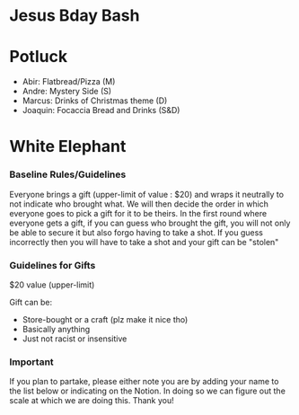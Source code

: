 # Jesus Bday Bash


# Potluck

- Abir: Flatbread/Pizza (M)
- Andre: Mystery Side (S)
- Marcus: Drinks of Christmas theme (D)
- Joaquin: Focaccia Bread and Drinks (S&D)


# White Elephant 

### Baseline Rules/Guidelines

Everyone brings a gift (upper-limit of value : $20) and wraps it neutrally to not indicate who brought what. We will then decide the order in which everyone goes to pick a gift for it to be theirs. In the first round where everyone gets a gift, if you can guess who brought the gift, you will not only be able to secure it but also forgo having to take a shot. If you guess incorrectly then you will have to take a shot and your gift can be "stolen"

### Guidelines for Gifts

$20 value (upper-limit)

Gift can be:
 - Store-bought or a craft (plz make it nice tho) 
 - Basically anything
 - Just not racist or insensitive

### Important

If you plan to partake, please either note you are by adding your name to the list below or indicating on the Notion. In doing so we can figure out the scale at which we are doing this. Thank you!
